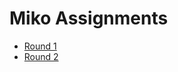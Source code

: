 # Miko Assignments

- [Round 1](https://github.com/roopeshbabubh/miko-assignment/tree/main/Round%201)
- [Round 2](https://github.com/roopeshbabubh/miko-assignment/tree/main/Round%202)
